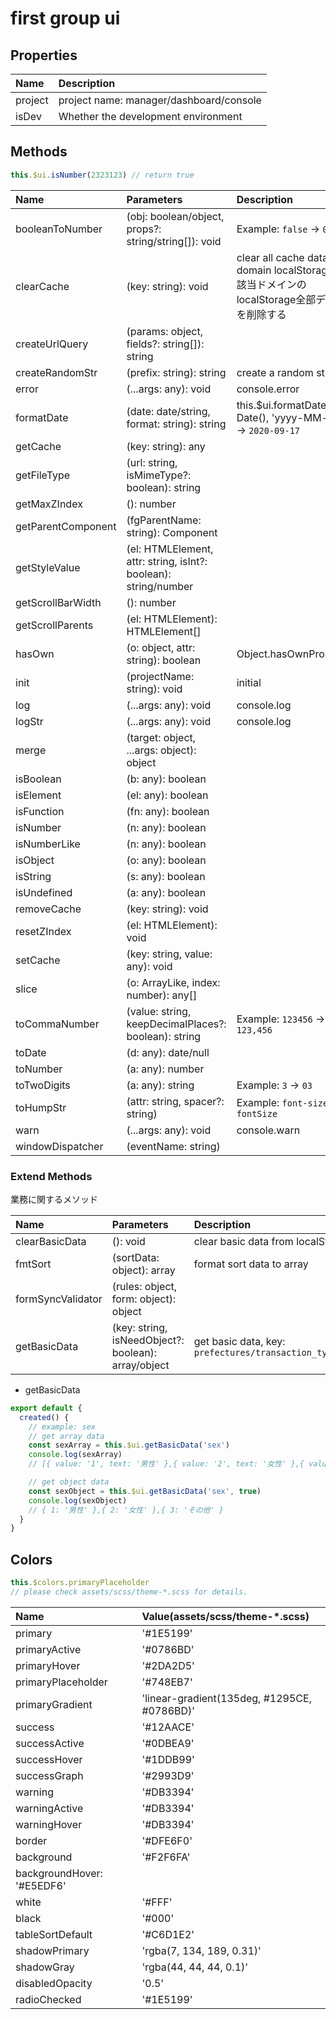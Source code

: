 # first group ui

## Properties

|Name|Description|
|:--|:--|
|project| project name: manager/dashboard/console|
|isDev|Whether the development environment|

## Methods

```javascript
this.$ui.isNumber(2323123) // return true
```

|Name|Parameters|Description|
|:--|:--|:--|
|booleanToNumber|(obj: boolean/object, props?: string/string[]): void|Example: `false` -> `0`|
|clearCache|(key: string): void|clear all cache data the domain localStorage.<br>該当ドメインのlocalStorage全部データを削除する|
|createUrlQuery|(params: object, fields?: string[]): string||
|createRandomStr|(prefix: string): string| create a random string|
|error|(...args: any): void| console.error |
|formatDate|(date: date/string, format: string): string|this.$ui.formatDate(new Date(), 'yyyy-MM-dd') -> `2020-09-17`|
|getCache|(key: string): any||
|getFileType|(url: string, isMimeType?: boolean): string||
|getMaxZIndex|(): number||
|getParentComponent|(fgParentName: string): Component||
|getStyleValue|(el: HTMLElement, attr: string, isInt?: boolean): string/number||
|getScrollBarWidth|(): number||
|getScrollParents|(el: HTMLElement): HTMLElement[]||
|hasOwn|(o: object, attr: string): boolean|Object.hasOwnProperty|
|init|(projectName: string): void|initial|
|log|(...args: any): void| console.log |
|logStr|(...args: any): void| console.log |
|merge|(target: object, ...args: object): object||
|isBoolean|(b: any): boolean||
|isElement|(el: any): boolean||
|isFunction|(fn: any): boolean||
|isNumber|(n: any): boolean||
|isNumberLike|(n: any): boolean||
|isObject|(o: any): boolean||
|isString|(s: any): boolean||
|isUndefined|(a: any): boolean||
|removeCache|(key: string): void||
|resetZIndex|(el: HTMLElement): void||
|setCache|(key: string, value: any): void||
|slice|(o: ArrayLike, index: number): any[]||
|toCommaNumber|(value: string, keepDecimalPlaces?: boolean): string|Example: `123456` -> `123,456`|
|toDate|(d: any): date/null||
|toNumber|(a: any): number||
|toTwoDigits|(a: any): string|Example: `3` -> `03`|
|toHumpStr|(attr: string, spacer?: string)|Example: `font-size` -> `fontSize`|
|warn|(...args: any): void| console.warn |
|windowDispatcher|(eventName: string)||

### Extend Methods

業務に関するメソッド

|Name|Parameters|Description|
|:--|:--|:--|
|clearBasicData|(): void|clear basic data from localStorage||
|fmtSort|(sortData: object): array|format sort data to array|
|formSyncValidator|(rules: object, form: object): object||
|getBasicData|(key: string, isNeedObject?: boolean): array/object |get basic data, key: `prefectures/transaction_type/...`|

* getBasicData

```javascript
export default {
  created() {
    // example: sex
    // get array data
    const sexArray = this.$ui.getBasicData('sex')
    console.log(sexArray) 
    // [{ value: '1', text: '男性' },{ value: '2', text: '女性' },{ value: '3', text: 'その他' }]

    // get object data
    const sexObject = this.$ui.getBasicData('sex', true)
    console.log(sexObject) 
    // { 1: '男性' },{ 2: '女性' },{ 3: 'その他' }
  }
}
```

## Colors

```javascript
this.$colors.primaryPlaceholder
// please check assets/scss/theme-*.scss for details.
```

|Name|Value(assets/scss/theme-*.scss)|
|:--|:--|
|primary|'#1E5199'|
|primaryActive|'#0786BD'|
|primaryHover|'#2DA2D5'|
|primaryPlaceholder|'#748EB7'|
|primaryGradient|'linear-gradient(135deg, #1295CE, #0786BD)'|
|success|'#12AACE'|
|successActive|'#0DBEA9'|
|successHover|'#1DDB99'|
|successGraph|'#2993D9'|
|warning|'#DB3394'|
|warningActive|'#DB3394'|
|warningHover|'#DB3394'|
|border|'#DFE6F0'|
|background|'#F2F6FA'|
|backgroundHover: '#E5EDF6'|
|white|'#FFF'|
|black|'#000'|
|tableSortDefault|'#C6D1E2'|
|shadowPrimary|'rgba(7, 134, 189, 0.31)'|
|shadowGray|'rgba(44, 44, 44, 0.1)'|
|disabledOpacity|'0.5'|
|radioChecked|'#1E5199'|
